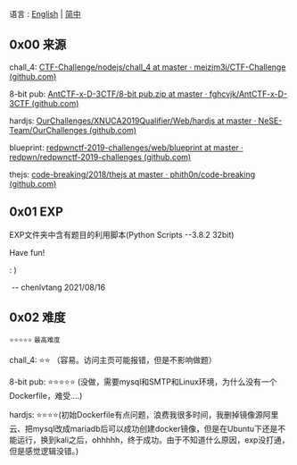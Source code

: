 语言 : [English](./README.md) | [简中](./README.zh-CN.md)

## 0x00 来源

chall_4: [CTF-Challenge/nodejs/chall_4 at master · meizjm3i/CTF-Challenge (github.com)](https://github.com/meizjm3i/CTF-Challenge/tree/master/nodejs/chall_4)

8-bit pub: [AntCTF-x-D-3CTF/8-bit pub.zip at master · fghcvjk/AntCTF-x-D-3CTF (github.com)](https://github.com/fghcvjk/AntCTF-x-D-3CTF/blob/master/web/)

hardjs: [OurChallenges/XNUCA2019Qualifier/Web/hardjs at master · NeSE-Team/OurChallenges (github.com)](https://github.com/NeSE-Team/OurChallenges/tree/master/XNUCA2019Qualifier/Web/hardjs)

blueprint: [redpwnctf-2019-challenges/web/blueprint at master · redpwn/redpwnctf-2019-challenges (github.com)](https://github.com/redpwn/redpwnctf-2019-challenges/tree/master/web/blueprint)

thejs: [code-breaking/2018/thejs at master · phith0n/code-breaking (github.com)](https://github.com/phith0n/code-breaking/tree/master/2018/thejs)

## 0x01 EXP

EXP文件夹中含有题目的利用脚本(Python Scripts --3.8.2 32bit) 

Have fun! 

: )

​																													-- chenlvtang 2021/08/16

## 0x02 难度

<small>⭐⭐⭐⭐⭐ 最高难度</small>

chall_4: ⭐⭐ （容易。访问主页可能报错，但是不影响做题）

8-bit pub: ⭐⭐⭐⭐⭐ (没做，需要mysql和SMTP和Linux环境，为什么没有一个Dockerfile，难受....)

hardjs: ⭐⭐⭐⭐(初始Dockerfile有点问题，浪费我很多时间，我删掉镜像源阿里云、把mysql改成mariadb后可以成功创建docker镜像，但是在Ubuntu下还是不能运行，换到kali之后，ohhhhh，终于成功。由于不知道什么原因，exp没打通，但是感觉逻辑没错。)

